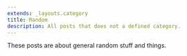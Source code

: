 ```yaml
---
extends: _layouts.category
title: Random
description: All posts that does not a defined category.
---
```


These posts are about general random stuff and things.
